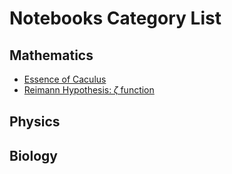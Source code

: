 # Notebooks Category List


## Mathematics

- [Essence of Caculus](Essence-of-Caculus.ipynb)
- [Reimann Hypothesis: 𝜁 function](Mathematics/Reimann-Hypothesis.ipynb)

## Physics



## Biology


